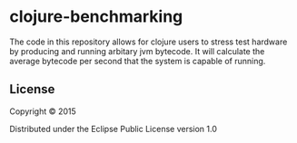 # clojure-benchmarking

The code in this repository allows for clojure users to stress test hardware by producing and running arbitary jvm bytecode.  It will calculate the average bytecode per second that the system is capable of running.


## License

Copyright © 2015

Distributed under the Eclipse Public License version 1.0 
